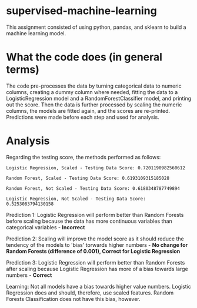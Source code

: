 # supervised-machine-learning
This assignment consisted of using python, pandas, and sklearn to build a machine learning model.

# What the code does (in general terms)
The code pre-processes the data by turning categorical data to numeric columns, creating a dummy column where needed, fitting the data to a LogisticRegression model and a RandomForestClassifier model, and printing out the score. Then the data is further processed by scaling the numeric columns, the models are fitted again, and the scores are re-printed.  Predictions were made before each step and used for analysis.

# Analysis

Regarding the testing score, the methods performed as follows:

    Logistic Regression, Scaled - Testing Data Score: 0.7201190982560612

    Random Forest, Scaled - Testing Data Score: 0.6193109315185028

    Random Forest, Not Scaled - Testing Data Score: 0.6180348787749894

    Logistic Regression, Not Scaled - Testing Data Score: 0.5253083794130158

Prediction 1: Logistic Regression will perform better than Random Forests before scaling because the data has more continuous variables than categorical variables - **Incorrect**

Prediction 2: Scaling will improve the model score as it should reduce the tendency of the models to 'bias' torwards higher numbers - **No change for Random Forests (difference of 0.001), Correct for Logistic Regression**

Prediction 3: Logistic Regression will perform better than Random Forests after scaling because Logistic Regression has more of a bias towards large numbers - **Correct**

Learning: Not all models have a bias towards higher value numbers. Logistic Regression does and should, therefore, use scaled features. Random Forests Classification does not have this bias, however.
